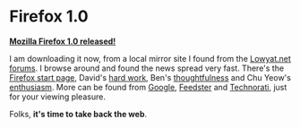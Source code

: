 Firefox 1.0
===

**[Mozilla Firefox 1.0 released!](http://mozillazine.org/articles/article5513.html)**

I am downloading it now, from a local mirror site I found from the [Lowyat.net forums](http://forum.lowyat.net/index.php?showtopic=99673 "Firefox 1.0 is officially released!"). I browse around and found the news spread very fast. There's the [Firefox start page](http://blog.outer-court.com/archive/2004_11_09_index.html#110000468939863333 "Firefox Page on Google"), David's [hard work](http://weblogs.mozillazine.org/djst/archives/006867.html "A Date to Remember"), Ben's [thoughtfulness](http://weblogs.mozillazine.org/ben/archives/006866.html "Firefox RTM - Take Back the Web") and Chu Yeow's [enthusiasm](http://blog.codefront.net/archives/2004/11/09/firefox-10-yes-10-is-out/ "Firefox 1.0. Yes, 1.0 is out!"). More can be found from [Google](http://google.com/search?q=firefox+1.0 "Google Search: firefox 1.0"), [Feedster](http://feedster.com/search.php?q=firefox "Feedster RSS Search: firefox") and [Technorati](http://technorati.com/cosmos/search.html?url=firefox "Technorati: Search for firefox"), just for your viewing pleasure.

Folks, **it's time to take back the web**.